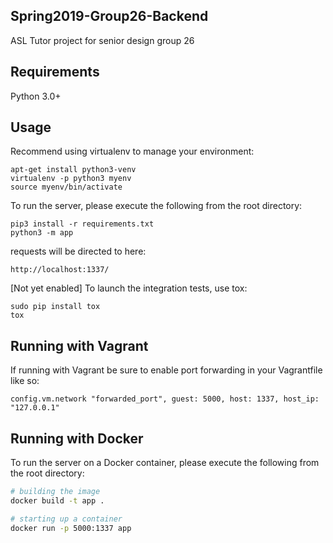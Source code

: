 ## Spring2019-Group26-Backend
ASL Tutor project for senior design group 26

## Requirements
Python 3.0+

## Usage
Recommend using virtualenv to manage your environment:
```
apt-get install python3-venv
virtualenv -p python3 myenv
source myenv/bin/activate
```

To run the server, please execute the following from the root directory:

```
pip3 install -r requirements.txt
python3 -m app
```

requests will be directed to here:

```
http://localhost:1337/
```

[Not yet enabled] To launch the integration tests, use tox:
```
sudo pip install tox
tox
```

## Running with Vagrant

If running with Vagrant be sure to enable port forwarding in your Vagrantfile like so:
```
config.vm.network "forwarded_port", guest: 5000, host: 1337, host_ip: "127.0.0.1"
```

## Running with Docker

To run the server on a Docker container, please execute the following from the root directory:

```bash
# building the image
docker build -t app .

# starting up a container
docker run -p 5000:1337 app
```
